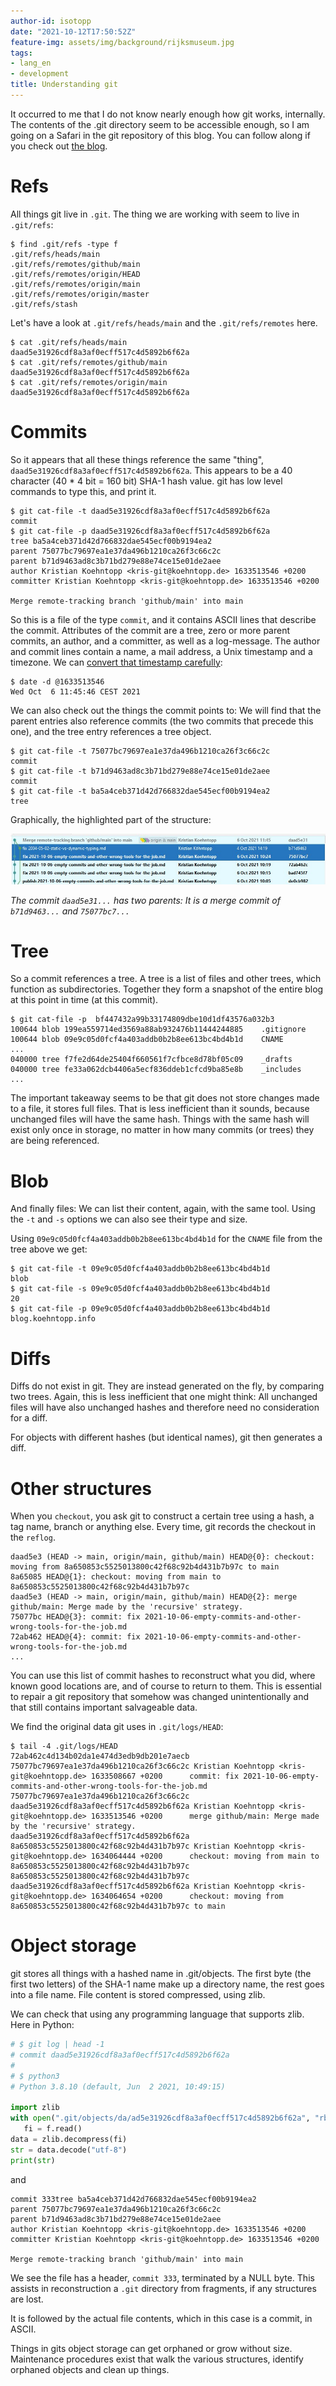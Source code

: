 ```yaml
---
author-id: isotopp
date: "2021-10-12T17:50:52Z"
feature-img: assets/img/background/rijksmuseum.jpg
tags:
- lang_en
- development
title: Understanding git
---
```


It occurred to me that I do not know nearly enough how git works, internally.
The contents of the .git directory seem to be accessible enough, so I am going on a Safari in the git repository of this blog.
You can follow along if you check out [the blog](https://github.com/isotopp/isotopp.github.io/).

# Refs

All things git live in `.git`. 
The thing we are working with seem to live in `.git/refs`:

```console
$ find .git/refs -type f
.git/refs/heads/main
.git/refs/remotes/github/main
.git/refs/remotes/origin/HEAD
.git/refs/remotes/origin/main
.git/refs/remotes/origin/master
.git/refs/stash
```

Let's have a look at `.git/refs/heads/main` and the `.git/refs/remotes` here.

```console
$ cat .git/refs/heads/main
daad5e31926cdf8a3af0ecff517c4d5892b6f62a
$ cat .git/refs/remotes/github/main
daad5e31926cdf8a3af0ecff517c4d5892b6f62a
$ cat .git/refs/remotes/origin/main
daad5e31926cdf8a3af0ecff517c4d5892b6f62a
```

# Commits

So it appears that all these things reference the same "thing", `daad5e31926cdf8a3af0ecff517c4d5892b6f62a`.
This appears to be a 40 character (40 * 4 bit = 160 bit) SHA-1 hash value.
git has low level commands to type this, and print it.

```console
$ git cat-file -t daad5e31926cdf8a3af0ecff517c4d5892b6f62a
commit
$ git cat-file -p daad5e31926cdf8a3af0ecff517c4d5892b6f62a
tree ba5a4ceb371d42d766832dae545ecf00b9194ea2
parent 75077bc79697ea1e37da496b1210ca26f3c66c2c
parent b71d9463ad8c3b71bd279e88e74ce15e01de2aee
author Kristian Koehntopp <kris-git@koehntopp.de> 1633513546 +0200
committer Kristian Koehntopp <kris-git@koehntopp.de> 1633513546 +0200

Merge remote-tracking branch 'github/main' into main
```

So this is a file of the type `commit`, and it contains ASCII lines that describe the commit.
Attributes of the commit are a tree, zero or more parent commits, an author, and a committer, as well as a log-message.
The author and commit lines contain a name, a mail address, a Unix timestamp and a timezone.
We can [convert that timestamp carefully](https://rachelbythebay.com/w/2021/10/05/cmd/):

```console
$ date -d @1633513546
Wed Oct  6 11:45:46 CEST 2021
```
We can also check out the things the commit points to:
We will find that the parent entries also reference commits (the two commits that precede this one), and the tree entry references a tree object.

```console
$ git cat-file -t 75077bc79697ea1e37da496b1210ca26f3c66c2c
commit
$ git cat-file -t b71d9463ad8c3b71bd279e88e74ce15e01de2aee
commit
$ git cat-file -t ba5a4ceb371d42d766832dae545ecf00b9194ea2
tree
```

Graphically, the highlighted part of the structure:

![](/uploads/2021/10/git-tree-view.jpg)

*The commit `daad5e31...` has two parents: It is a merge commit of `b71d9463...` and `75077bc7...`*

# Tree

So a commit references a tree.
A tree is a list of files and other trees, which function as subdirectories.
Together they form a snapshot of the entire blog at this point in time (at this commit).

```console
$ git cat-file -p  bf447432a99b33174809dbe10d1df43576a032b3
100644 blob 199ea559714ed3569a88ab932476b11444244885    .gitignore
100644 blob 09e9c05d0fcf4a403addb0b2b8ee613bc4bd4b1d    CNAME
...
040000 tree f7fe2d64de25404f660561f7cfbce8d78bf05c09    _drafts
040000 tree fe33a062dcb4406a5ecf836ddeb1cfcd9ba85e8b    _includes
...
```

The important takeaway seems to be that git does not store changes made to a file, it stores full files.
That is less inefficient than it sounds, because unchanged files will have the same hash.
Things with the same  hash will exist only once in storage, no matter in how many commits (or trees) they are being referenced.

# Blob

And finally files: We can list their content, again, with the same tool.
Using the `-t` and `-s` options we can also see their type and size.

Using `09e9c05d0fcf4a403addb0b2b8ee613bc4bd4b1d` for the `CNAME` file from the tree above we get:

```console
$ git cat-file -t 09e9c05d0fcf4a403addb0b2b8ee613bc4bd4b1d
blob
$ git cat-file -s 09e9c05d0fcf4a403addb0b2b8ee613bc4bd4b1d
20
$ git cat-file -p 09e9c05d0fcf4a403addb0b2b8ee613bc4bd4b1d
blog.koehntopp.info
```

# Diffs

Diffs do not exist in git.
They are instead generated on the fly, by comparing two trees.
Again, this is less inefficient that one might think:
All unchanged files will have also unchanged hashes and therefore need no consideration for a diff.

For objects with different hashes (but identical names), git then generates a diff.

# Other structures

When you `checkout`, you ask git to construct a certain tree using a hash, a tag name, branch or anything else.
Every time, git records the checkout in the `reflog`.

```console
daad5e3 (HEAD -> main, origin/main, github/main) HEAD@{0}: checkout: moving from 8a650853c5525013800c42f68c92b4d431b7b97c to main
8a65085 HEAD@{1}: checkout: moving from main to 8a650853c5525013800c42f68c92b4d431b7b97c
daad5e3 (HEAD -> main, origin/main, github/main) HEAD@{2}: merge github/main: Merge made by the 'recursive' strategy.
75077bc HEAD@{3}: commit: fix 2021-10-06-empty-commits-and-other-wrong-tools-for-the-job.md
72ab462 HEAD@{4}: commit: fix 2021-10-06-empty-commits-and-other-wrong-tools-for-the-job.md
...
```

You can use this list of commit hashes to reconstruct what you did, where known good locations are, and of course to return to them.
This is essential to repair a git repository that somehow was changed unintentionally and that still contains important salvageable data.

We find the original data git uses in `.git/logs/HEAD`:

```console
$ tail -4 .git/logs/HEAD
72ab462c4d134b02da1e474d3edb9db201e7aecb 75077bc79697ea1e37da496b1210ca26f3c66c2c Kristian Koehntopp <kris-git@koehntopp.de> 1633508667 +0200      commit: fix 2021-10-06-empty-commits-and-other-wrong-tools-for-the-job.md
75077bc79697ea1e37da496b1210ca26f3c66c2c daad5e31926cdf8a3af0ecff517c4d5892b6f62a Kristian Koehntopp <kris-git@koehntopp.de> 1633513546 +0200      merge github/main: Merge made by the 'recursive' strategy.
daad5e31926cdf8a3af0ecff517c4d5892b6f62a 8a650853c5525013800c42f68c92b4d431b7b97c Kristian Koehntopp <kris-git@koehntopp.de> 1634064444 +0200      checkout: moving from main to 8a650853c5525013800c42f68c92b4d431b7b97c
8a650853c5525013800c42f68c92b4d431b7b97c daad5e31926cdf8a3af0ecff517c4d5892b6f62a Kristian Koehntopp <kris-git@koehntopp.de> 1634064654 +0200      checkout: moving from 8a650853c5525013800c42f68c92b4d431b7b97c to main
```

# Object storage

git stores all things with a hashed name in .git/objects. 
The first byte (the first two letters) of the SHA-1 name make up a directory name, the rest goes into a file name.
File content is stored compressed, using zlib.

We can check that using any programming language that supports zlib.
Here in Python:

```python
# $ git log | head -1
# commit daad5e31926cdf8a3af0ecff517c4d5892b6f62a
# 
# $ python3
# Python 3.8.10 (default, Jun  2 2021, 10:49:15)

import zlib
with open(".git/objects/da/ad5e31926cdf8a3af0ecff517c4d5892b6f62a", "rb") as f:
   fi = f.read()
data = zlib.decompress(fi)
str = data.decode("utf-8")
print(str)
```

and

```console
commit 333tree ba5a4ceb371d42d766832dae545ecf00b9194ea2
parent 75077bc79697ea1e37da496b1210ca26f3c66c2c
parent b71d9463ad8c3b71bd279e88e74ce15e01de2aee
author Kristian Koehntopp <kris-git@koehntopp.de> 1633513546 +0200
committer Kristian Koehntopp <kris-git@koehntopp.de> 1633513546 +0200

Merge remote-tracking branch 'github/main' into main
```

We see the file has a header, `commit 333`, terminated by a NULL byte.
This assists in reconstruction a `.git` directory from fragments, if any structures are lost.

It is followed by the actual file contents, which in this case is a commit, in ASCII.

Things in gits object storage can get orphaned or grow without size.
Maintenance procedures exist that walk the various structures, identify orphaned objects and clean up things.
